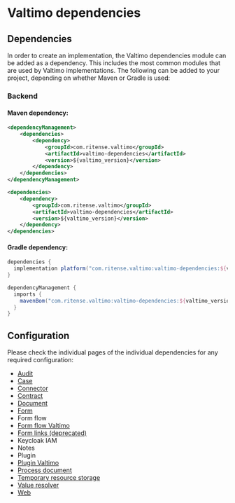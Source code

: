 # Valtimo dependencies

## Dependencies

In order to create an implementation, the Valtimo dependencies module can be added as a dependency. This includes the
most common modules that are used by Valtimo implementations. The following can be added to your project, depending on
whether Maven or Gradle is used:

### Backend

#### Maven dependency:
```xml
<dependencyManagement>
    <dependencies>
        <dependency>
            <groupId>com.ritense.valtimo</groupId>
            <artifactId>valtimo-dependencies</artifactId>
            <version>${valtimo_version}</version>
        </dependency>
    </dependencies>
</dependencyManagement>

<dependencies>
    <dependency>
        <groupId>com.ritense.valtimo</groupId>
        <artifactId>valtimo-dependencies</artifactId>
        <version>${valtimo_version}</version>
    </dependency>
</dependencies>

```

#### Gradle dependency:
```groovy
dependencies {
  implementation platform("com.ritense.valtimo:valtimo-dependencies:${valtimo_version}")
}

dependencyManagement {
  imports {
    mavenBom("com.ritense.valtimo:valtimo-dependencies:${valtimo_version}")
  }
}
```

## Configuration

Please check the individual pages of the individual dependencies for any required configuration:

* [Audit](audit.md)
* [Case](case.md)
* [Connector](connector.md)
* [Contract](contract.md)
* [Document](document.md)
* [Form](form.md)
* Form flow
* [Form flow Valtimo](form-flow.md)
* [Form links (deprecated)](form-link.md)
* Keycloak IAM
* Notes
* Plugin
* [Plugin Valtimo](plugin.md)
* [Process document](process-document.md)
* [Temporary resource storage](temporary-resource-storage.md)
* [Value resolver](value-resolver.md)
* [Web](web/web.md)
